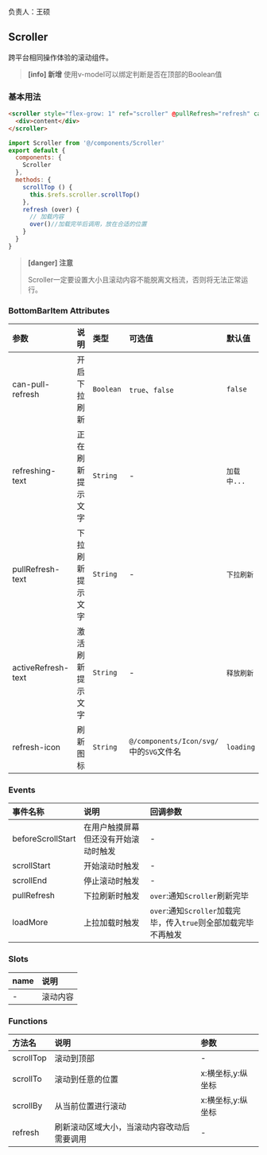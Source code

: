 负责人：王硕
## Scroller
跨平台相同操作体验的滚动组件。
> **[info] 新增**
> 使用v-model可以绑定判断是否在顶部的Boolean值
> 



### 基本用法
``` html
<scroller style="flex-grow: 1" ref="scroller" @pullRefresh="refresh" canPullRefresh>
  <div>content</div>
</scroller>
```
```js
import Scroller from '@/components/Scroller'
export default {
  components: {
    Scroller
  },
  methods: {
    scrollTop () {
      this.$refs.scroller.scrollTop()
    },
    refresh (over) {
      // 加载内容
      over()//加载完毕后调用，放在合适的位置
    }
  }
}
```
> **[danger] 注意**
>
> Scroller一定要设置大小且滚动内容不能脱离文档流，否则将无法正常运行。

### BottomBarItem Attributes

|参数|说明|类型|可选值|默认值|
|:-----|:-----|:-----|:-----|:-----|
|can-pull-refresh|开启下拉刷新|`Boolean`|`true`、`false`|`false`|
|refreshing-text|正在刷新提示文字|`String`|-|`加载中...`|
|pullRefresh-text|下拉刷新提示文字|`String`|-|`下拉刷新`|
|activeRefresh-text|激活刷新提示文字|`String`|-|`释放刷新`|
|refresh-icon|刷新图标|`String`|`@/components/Icon/svg/`中的`SVG`文件名|`loading`|

### Events

|事件名称|说明|回调参数|
|:-----|:-----|:-----|
|beforeScrollStart|在用户触摸屏幕但还没有开始滚动时触发|-|
|scrollStart|开始滚动时触发|-|
|scrollEnd|停止滚动时触发|-|
|pullRefresh|下拉刷新时触发|`over`:通知`Scroller`刷新完毕|
|loadMore|上拉加载时触发|`over`:通知`Scroller`加载完毕，传入`true`则全部加载完毕不再触发|

### Slots

|name|说明|
|:-----|:-----|
|-|滚动内容|

### Functions

|方法名|说明|参数|
|:-----|:-----|:-----|
|scrollTop|滚动到顶部|-|
|scrollTo|滚动到任意的位置|x:横坐标,y:纵坐标|
|scrollBy|从当前位置进行滚动|x:横坐标,y:纵坐标|
|refresh|刷新滚动区域大小，当滚动内容改动后需要调用|-|









